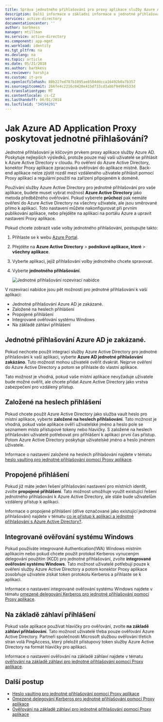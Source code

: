 ```yaml
---
title: Správa jednotného přihlašování pro proxy aplikace služby Azure AD | Microsoft Docs
description: Další informace o základní informace o jednotné přihlašování pomocí Proxy aplikace
services: active-directory
documentationcenter: ''
author: barbkess
manager: mtillman
ms.service: active-directory
ms.component: app-mgmt
ms.workload: identity
ms.tgt_pltfrm: na
ms.devlang: na
ms.topic: article
ms.date: 05/21/2018
ms.author: barbkess
ms.reviewer: harshja
ms.custom: it-pro
ms.openlocfilehash: 80b227ed787b1095ae8504ddcca16492b0a7b357
ms.sourcegitcommit: 266fe4c2216c0420e415d733cd3abbf94994533d
ms.translationtype: MT
ms.contentlocale: cs-CZ
ms.lasthandoff: 06/01/2018
ms.locfileid: "34594291"
---
```

# <a name="how-does-azure-ad-application-proxy-provide-single-sign-on"></a>Jak Azure AD Application Proxy poskytovat jednotné přihlašování?

Jednotné přihlašování je klíčovým prvkem proxy aplikace služby Azure AD.  Poskytuje nejlepších výsledků, protože pouze mají vaši uživatelé se přihlásit k Azure Active Directory v cloudu. Po ověření do Azure Active Directory, konektor Proxy aplikace zpracovává ověřování do aplikace místně. Back-end aplikace nelze zjistit rozdíl mezi vzdáleného uživatele přihlásit pomocí Proxy aplikací a regulární použití na zařízení připojeném k doméně. 

Používání služby Azure Active Directory pro jednotné přihlašování pro vaše aplikace, budete muset vybrat možnost **Azure Active Directory** jako metoda předběžného ověřování. Pokud vyberete **průchozí** pak nemáte ověření do Azure Active Directory na všechny uživatele, ale jsou směrované přímo k aplikaci. Toto nastavení můžete nakonfigurovat při prvním publikování aplikace, nebo přejděte na aplikaci na portálu Azure a upravit nastavení Proxy aplikace. 

Pokud chcete zobrazit vaše volby jednotného přihlašování, postupujte takto:

1. Přihlaste se k webu [Azure Portal](https://portal.azure.com).
2. Přejděte na **Azure Active Directory** > **podnikové aplikace, které** > **všechny aplikace**.
3. Vyberte aplikaci, jejíž přihlašování volby jednotného chcete spravovat.
4. Vyberte **jednotného přihlašování**.

   ![Jednotné přihlašování rozevírací nabídce](./media/application-proxy-single-sign-on/single-sign-on-mode.png)

V rozevírací nabídce jsou pět možnosti pro jednotné přihlašování k vaší aplikaci:

* Jednotné přihlašování Azure AD je zakázané.
* Založené na heslech přihlášení
* Propojené přihlášení
* Integrované ověřování systému Windows
* Na základě záhlaví přihlášení

## <a name="azure-ad-single-sign-on-disabled"></a>Jednotné přihlašování Azure AD je zakázané.

Pokud nechcete použít integraci služby Azure Active Directory pro jednotné přihlašování k vaší aplikaci, vyberte **Azure AD jednotné přihlašování zakázáno**. Tuto možnost mohou uživatelé ověřit dvakrát. Nejprve ověření do Azure Active Directory a potom se přihlaste do vlastní aplikace. 

Tato možnost je vhodná, pokud vaše místní aplikace nevyžaduje uživatele bude možné ověřit, ale chcete přidat Azure Active Directory jako vrstva zabezpečení pro vzdálený přístup. 

## <a name="password-based-sign-on"></a>Založené na heslech přihlášení

Pokud chcete použít Azure Active Directory jako služba vault heslo pro místní aplikace, vyberte **založené na heslech přihlašování**. Tato možnost je vhodná, pokud vaše aplikace ověří uživatelské jméno a heslo pole se seznamem místo přístupové tokeny nebo hlavičky. S založené na heslech přihlašování uživatelé potřebovat pro přihlášení k aplikaci první čas přístup. Potom Azure Active Directory poskytuje uživatelské jméno a heslo jménem uživatele. 

Informace o nastavení založené na heslech přihlašování najdete v tématu [heslo vaulting pro jednotné přihlašování pomocí Proxy aplikace](application-proxy-configure-single-sign-on-password-vaulting.md).

## <a name="linked-sign-on"></a>Propojené přihlášení

Pokud již máte jeden řešení přihlašování nastavení pro místních identit, zvolte **propojené přihlášení**. Tato možnost umožňuje využít existující řešení jednotného přihlašování k Azure Active Directory, ale stále bude uživatelům vzdálený přístup k aplikaci. 

Informace o propojené přihlášení (dříve označované jako existující jednotné přihlašování) najdete v tématu [co je přístup k aplikaci a jednotné přihlašování s Azure Active Directory?](what-is-single-sign-on.md#how-does-single-sign-on-with-azure-active-directory-work).

## <a name="integrated-windows-authentication"></a>Integrované ověřování systému Windows

Pokud používáte integrované Authentication(IWA) Windows místním aplikacím nebo pokud chcete použít protokol Kerberos vynuceným delegování použitím (KCD) pro jednotné přihlašování, zvolte **integrované ověřování systému Windows**. Tato možnost uživatelé potřebují pouze k ověření služby Azure Active Directory a potom konektor Proxy aplikace zosobňuje uživatele získat token protokolu Kerberos a přihlaste se k aplikaci. 

Informace o nastavení integrované ověřování systému Windows najdete v tématu [omezené delegování Kerberos pro jednotné přihlašování pomocí Proxy aplikace](application-proxy-configure-single-sign-on-with-kcd.md).

## <a name="header-based-sign-on"></a>Na základě záhlaví přihlášení 

Pokud vaše aplikace používat hlavičky pro ověřování, zvolte **na základě záhlaví přihlašování**. Tato možnost uživatelé třeba pouze ověřování Azure Active Directory. Partneři společnosti Microsoft službou ověřování třetích stran volá PingAccess, který přeložit přístupový token služby Azure Active Directory na formát hlavičky pro aplikaci. 

Informace o nastavení ověřování na základě záhlaví najdete v tématu [ověřování na základě záhlaví pro jednotné přihlašování pomocí Proxy aplikace](application-proxy-configure-single-sign-on-with-ping-access.md).

## <a name="next-steps"></a>Další postup

- [Heslo vaulting pro jednotné přihlašování pomocí Proxy aplikace](application-proxy-configure-single-sign-on-password-vaulting.md)
- [Omezené delegování Kerberos pro jednotné přihlašování pomocí Proxy aplikace](application-proxy-configure-single-sign-on-with-kcd.md)
- [Ověřování na základě záhlaví pro jednotné přihlašování pomocí Proxy aplikace](application-proxy-configure-single-sign-on-with-ping-access.md) 
